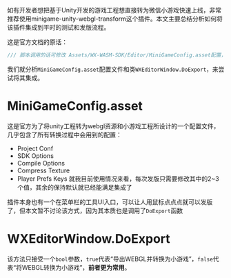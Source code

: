 如有开发者想把基于Unity开发的游戏工程想直接转为微信小游戏快速上线，非常推荐使用minigame-unity-webgl-transform这个插件。本文主要总结分析如何将该插件集成到平时的测试和发版流程。

这是官方文档的原话：
```c#
/// 脚本调用的话可修改 Assets/WX-WASM-SDK/Editor/MiniGameConfig.asset配置，然后调用WXEditorWindow 的 DoExport方法导出小游戏
```
我们就分析`MiniGameConfig.asset`配置文件和类`WXEditorWindow.DoExport`，来尝试将其集成。

# MiniGameConfig.asset
这是官方为了将unity工程转为webgl资源和小游戏工程所设计的一个配置文件，几乎包含了所有转换过程中会用到的配置：
+ Project Conf
+ SDK Options
+ Compile Options
+ Compress Texture
+ Player Prefs Keys
就我目前使用情况来看，每次发版只需要修改其中的2~3个值，其余的保持默认就已经能满足集成了

插件本身也有一个在菜单栏的工具UI入口，可以让人用鼠标点点点就可以发版了，但本文暂不讨论该方式，因为其本质也是调用了`DoExport`函数

# WXEditorWindow.DoExport
该方法只接受一个`bool`参数，`true`代表“导出WEBGL并转换为小游戏”，`false`代表“将WEBGL转换为小游戏”，**前者更为常用**。

